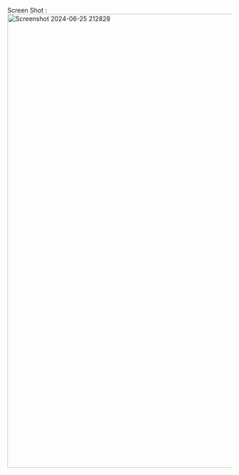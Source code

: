 Screen Shot :
<img width="1920" height="1021" alt="Screenshot 2024-06-25 212828" src="https://github.com/user-attachments/assets/ae66f61b-3151-45bf-b494-03a95ee0d4a5" />
